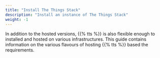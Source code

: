 ```yaml
---
title: "Install The Things Stack"
description: "Install an instance of The Things Stack"
weight: -1
---
```


In addition to the hosted versions, {{% tts %}} is also flexible enough to installed and hosted on various infrastructures. This guide contains information on the various flavours of hosting {{% tts %}} based the requirements.
